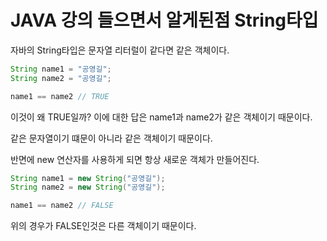 # JAVA 강의 들으면서 알게된점 String타입

자바의 String타입은 문자열 리터럴이 같다면 같은 객체이다.

```java
String name1 = "공영길";
String name2 = "공영길";

name1 == name2 // TRUE
```

이것이 왜 TRUE일까? 이에 대한 답은 name1과 name2가 같은 객체이기 때문이다.

같은 문자열이기 떄문이 아니라 같은 객체이기 때문이다.



반면에 new 연산자를 사용하게 되면 항상 새로운 객체가 만들어진다.

```java
String name1 = new String("공영길");
String name2 = new String("공영길");

name1 == name2 // FALSE
```

위의 경우가 FALSE인것은 다른 객체이기 때문이다.